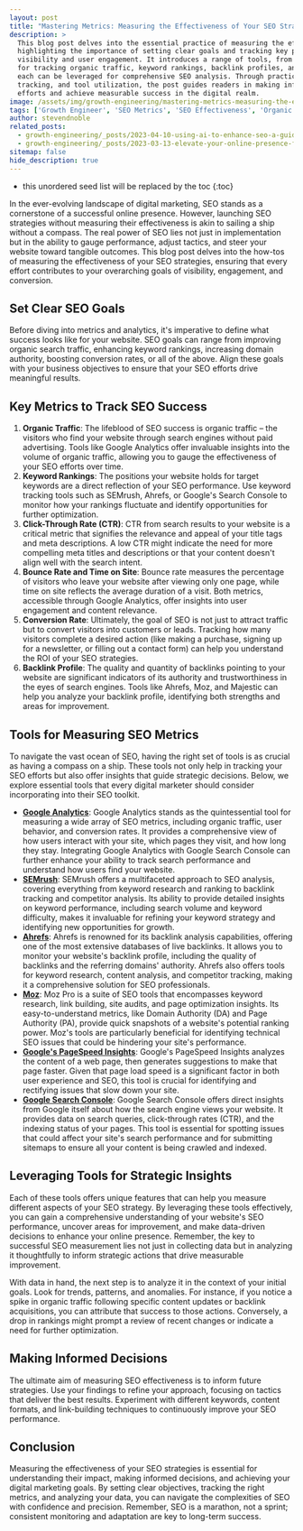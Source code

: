 ```yaml
---
layout: post
title: "Mastering Metrics: Measuring the Effectiveness of Your SEO Strategies"
description: >
  This blog post delves into the essential practice of measuring the effectiveness of SEO strategies,
  highlighting the importance of setting clear goals and tracking key performance metrics to optimize online
  visibility and user engagement. It introduces a range of tools, from Google Analytics to Ahrefs, essential
  for tracking organic traffic, keyword rankings, backlink profiles, and more, offering insights into how
  each can be leveraged for comprehensive SEO analysis. Through practical advice on goal setting, metric
  tracking, and tool utilization, the post guides readers in making informed decisions to refine their SEO
  efforts and achieve measurable success in the digital realm.
image: /assets/img/growth-engineering/mastering-metrics-measuring-the-effectiveness-of-your-seo-strategies.jpg
tags: ['Growth Engineer', 'SEO Metrics', 'SEO Effectiveness', 'Organic Traffic', 'Keyword Rankings', 'Click-Through Rate (CTR)']
author: stevendnoble
related_posts:
  - growth-engineering/_posts/2023-04-10-using-ai-to-enhance-seo-a-guide-to-futuristic-optimization.md
  - growth-engineering/_posts/2023-03-13-elevate-your-online-presence-for-seo-earning-quality-backlinks.md
sitemap: false
hide_description: true
---
```


* this unordered seed list will be replaced by the toc
{:toc}

In the ever-evolving landscape of digital marketing, SEO stands as a cornerstone of a successful online presence. However, launching SEO strategies without measuring their effectiveness is akin to sailing a ship without a compass. The real power of SEO lies not just in implementation but in the ability to gauge performance, adjust tactics, and steer your website toward tangible outcomes. This blog post delves into the how-tos of measuring the effectiveness of your SEO strategies, ensuring that every effort contributes to your overarching goals of visibility, engagement, and conversion.

## Set Clear SEO Goals

Before diving into metrics and analytics, it's imperative to define what success looks like for your website. SEO goals can range from improving organic search traffic, enhancing keyword rankings, increasing domain authority, boosting conversion rates, or all of the above. Align these goals with your business objectives to ensure that your SEO efforts drive meaningful results.

## Key Metrics to Track SEO Success

1. **Organic Traffic**: The lifeblood of SEO success is organic traffic – the visitors who find your website through search engines without paid advertising. Tools like Google Analytics offer invaluable insights into the volume of organic traffic, allowing you to gauge the effectiveness of your SEO efforts over time.
2. **Keyword Rankings**: The positions your website holds for target keywords are a direct reflection of your SEO performance. Use keyword tracking tools such as SEMrush, Ahrefs, or Google's Search Console to monitor how your rankings fluctuate and identify opportunities for further optimization.
3. **Click-Through Rate (CTR)**: CTR from search results to your website is a critical metric that signifies the relevance and appeal of your title tags and meta descriptions. A low CTR might indicate the need for more compelling meta titles and descriptions or that your content doesn't align well with the search intent.
4. **Bounce Rate and Time on Site**: Bounce rate measures the percentage of visitors who leave your website after viewing only one page, while time on site reflects the average duration of a visit. Both metrics, accessible through Google Analytics, offer insights into user engagement and content relevance.
5. **Conversion Rate**: Ultimately, the goal of SEO is not just to attract traffic but to convert visitors into customers or leads. Tracking how many visitors complete a desired action (like making a purchase, signing up for a newsletter, or filling out a contact form) can help you understand the ROI of your SEO strategies.
6. **Backlink Profile**: The quality and quantity of backlinks pointing to your website are significant indicators of its authority and trustworthiness in the eyes of search engines. Tools like Ahrefs, Moz, and Majestic can help you analyze your backlink profile, identifying both strengths and areas for improvement.

## Tools for Measuring SEO Metrics

To navigate the vast ocean of SEO, having the right set of tools is as crucial as having a compass on a ship. These tools not only help in tracking your SEO efforts but also offer insights that guide strategic decisions. Below, we explore essential tools that every digital marketer should consider incorporating into their SEO toolkit.

* **[Google Analytics](https://marketingplatform.google.com/about/analytics/)**: Google Analytics stands as the quintessential tool for measuring a wide array of SEO metrics, including organic traffic, user behavior, and conversion rates. It provides a comprehensive view of how users interact with your site, which pages they visit, and how long they stay. Integrating Google Analytics with Google Search Console can further enhance your ability to track search performance and understand how users find your website.
* **[SEMrush](https://www.semrush.com/)**: SEMrush offers a multifaceted approach to SEO analysis, covering everything from keyword research and ranking to backlink tracking and competitor analysis. Its ability to provide detailed insights on keyword performance, including search volume and keyword difficulty, makes it invaluable for refining your keyword strategy and identifying new opportunities for growth.
* **[Ahrefs](https://ahrefs.com/)**: Ahrefs is renowned for its backlink analysis capabilities, offering one of the most extensive databases of live backlinks. It allows you to monitor your website's backlink profile, including the quality of backlinks and the referring domains' authority. Ahrefs also offers tools for keyword research, content analysis, and competitor tracking, making it a comprehensive solution for SEO professionals.
* **[Moz](https://moz.com/)**: Moz Pro is a suite of SEO tools that encompasses keyword research, link building, site audits, and page optimization insights. Its easy-to-understand metrics, like Domain Authority (DA) and Page Authority (PA), provide quick snapshots of a website's potential ranking power. Moz's tools are particularly beneficial for identifying technical SEO issues that could be hindering your site's performance.
* **[Google's PageSpeed Insights](https://developers.google.com/speed/docs/insights/v5/about)**: Google's PageSpeed Insights analyzes the content of a web page, then generates suggestions to make that page faster. Given that page load speed is a significant factor in both user experience and SEO, this tool is crucial for identifying and rectifying issues that slow down your site.
* **[Google Search Console](https://search.google.com/search-console/about)**: Google Search Console offers direct insights from Google itself about how the search engine views your website. It provides data on search queries, click-through rates (CTR), and the indexing status of your pages. This tool is essential for spotting issues that could affect your site's search performance and for submitting sitemaps to ensure all your content is being crawled and indexed.

## Leveraging Tools for Strategic Insights

Each of these tools offers unique features that can help you measure different aspects of your SEO strategy. By leveraging these tools effectively, you can gain a comprehensive understanding of your website's SEO performance, uncover areas for improvement, and make data-driven decisions to enhance your online presence. Remember, the key to successful SEO measurement lies not just in collecting data but in analyzing it thoughtfully to inform strategic actions that drive measurable improvement.

With data in hand, the next step is to analyze it in the context of your initial goals. Look for trends, patterns, and anomalies. For instance, if you notice a spike in organic traffic following specific content updates or backlink acquisitions, you can attribute that success to those actions. Conversely, a drop in rankings might prompt a review of recent changes or indicate a need for further optimization.

## Making Informed Decisions

The ultimate aim of measuring SEO effectiveness is to inform future strategies. Use your findings to refine your approach, focusing on tactics that deliver the best results. Experiment with different keywords, content formats, and link-building techniques to continuously improve your SEO performance.

## Conclusion

Measuring the effectiveness of your SEO strategies is essential for understanding their impact, making informed decisions, and achieving your digital marketing goals. By setting clear objectives, tracking the right metrics, and analyzing your data, you can navigate the complexities of SEO with confidence and precision. Remember, SEO is a marathon, not a sprint; consistent monitoring and adaptation are key to long-term success.